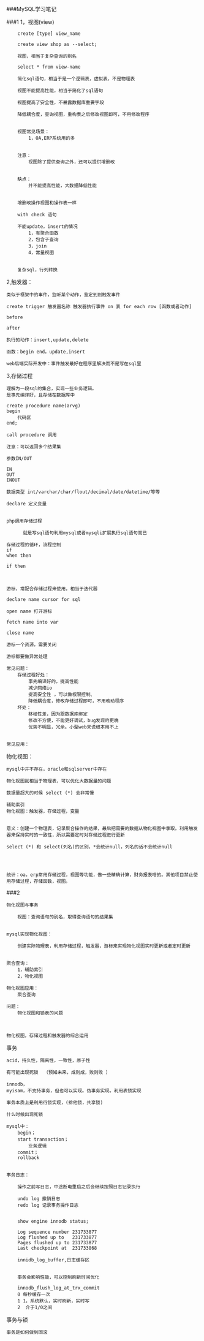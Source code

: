 ###MySQL学习笔记

###1
1，视图(view)
		
		create [type] view_name

		create view shop as --select; 

		视图，相当于复杂查询的别名

		select * from view-name

		简化sql语句，相当于是一个逻辑表，虚拟表，不是物理表

		视图不能提高性能，相当于简化了sql语句

		视图提高了安全性，不暴露数据库重要字段

		降低耦合度，查询视图，重构表之后修改视图即可，不用修改程序


		视图常见场景：
			1，OA,ERP系统用的多


		注意：
			视图除了提供查询之外，还可以提供增删改


		缺点：
			并不能提高性能，大数据降低性能


		增删改操作视图和操作表一样

		with check 语句

		不能update，insert的情况
			1，有聚合函数
			2，包含子查询
			3，join
			4，常量视图


		复杂sql，行列转换


2,触发器：

	类似于框架中的事件，监听某个动作，鉴定到则触发事件

	create trigger 触发器名称 触发器执行事件 on 表 for each row [函数或者动作]			

	before

	after

	执行的动作：insert,update,delete

	函数：begin end，update,insert  

	web后端实际开发中：事件触发最好在程序里解决而不是写在sql里 

3,存储过程

	理解为一段sql的集合，实现一些业务逻辑。
	是事先编译好，且存储在数据库中

	create procedure name(arvg)
	begin
		代码区
	end;

	call procedure 调用
	
	注意：可以返回多个结果集

	参数IN/OUT
	
	IN
	OUT
	INOUT

	数据类型 int/varchar/char/flout/decimal/date/datetime/等等

	declare 定义变量


	php调用存储过程

		  就是写sql语句利用mysql或者mysqli扩展执行sql语句而已

	存储过程的循环，流程控制 
	if
	when then

	if then



	游标，常配合存储过程来使用，相当于迭代器

	declare name cursor for sql

	open name 打开游标

	fetch name into var

	close name

	游标一个资源，需要关闭

	游标都要做异常处理

	常见问题：
		存储过程好处：
			事先编译好的，提高性能
			减少网络io
			提高安全性 ，可以做权限控制、
			降低耦合度，修改存储过程即可，不用改动程序
		坏处：
			移植性差，因为跟数据库绑定
			修改不方便，不能更好调试，bug发现的更晚
			优势不明显，冗余。小型web来说根本用不上


	常见应用：


物化视图：

	mysql中并不存在，oracle和sqlserver中存在

	物化视图就相当于物理表，可以优化大数据量的问题

	数据量超大的时候 select (*) 会非常慢

	辅助索引
	物化视图：触发器，存储过程，变量


	意义：创建一个物理表，记录聚合操作的结果，最后把需要的数据从物化视图中拿取。利用触发器来保持实时的一致性，所以需要定时对存储过程进行更新

	select (*) 和 select(列名)的区别，*会统计null，列名的话不会统计null

	
		

	统计：oa，erp常用存储过程，视图等功能，做一些精确计算，财务报表啥的。其他项目禁止使用存储过程，存储函数，视图。



###2

	物化视图与事务

		视图：查询语句的别名，取得查询语句的结果集


	mysql实现物化视图：
		
		创建实际物理表，利用存储过程，触发器，游标来实现物化视图实时更新或者定时更新 
		  

	聚合查询：
		1，辅助索引
		2，物化视图 

	物化视图应用：
		聚合查询

	问题：
		物化视图和锁表的问题
		 


	物化视图，存储过程和触发器的综合运用


事务
 
	acid，持久性，隔离性，一致性，原子性

	有可能出现死锁  （预知未来，成则成，败则败 ）

	innodb，
	myisam，不支持事务，但也可以实现。伪事务实现。利用表锁实现

	事务本质上是利用行锁实现，(排他锁，共享锁)

	什么时候出现死锁
		
	mysql中：
		begin；
		start transaction；
			业务逻辑 
		commit；
		rollback


	事务日志：
		
		操作之前写日志，中途断电重启之后会继续按照日志记录执行

		undo log 撤销日志
		redo log 记录事务操作日志

		
		show engine innodb status;

		Log sequence number 231733877
		Log flushed up to   231733877
		Pages flushed up to 231733877
		Last checkpoint at  231733868

		innidb_log_buffer,日志缓存区  

		 
		事务会影响性能，可以控制刷新时间优化

		innodb_flush_log_at_trx_commit
		0 每秒缓存一次
        1 1，系统默认，实时刷新，实时写 
        2  介于1/0之间
        
事务与锁

    事务是如何做到回滚